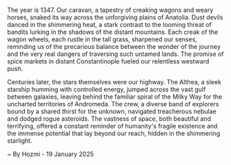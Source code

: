 
The year is 1347.  Our caravan, a tapestry of creaking wagons and weary horses, snaked its way across the unforgiving plains of Anatolia.  Dust devils danced in the shimmering heat, a stark contrast to the looming threat of bandits lurking in the shadows of the distant mountains. Each creak of the wagon wheels, each rustle in the tall grass, sharpened our senses, reminding us of the precarious balance between the wonder of the journey and the very real dangers of traversing such untamed lands.  The promise of spice markets in distant Constantinople fueled our relentless westward push.

Centuries later, the stars themselves were our highway.  The Althea, a sleek starship humming with controlled energy, jumped across the vast gulf between galaxies, leaving behind the familiar spiral of the Milky Way for the uncharted territories of Andromeda.  The crew, a diverse band of explorers bound by a shared thirst for the unknown, navigated treacherous nebulae and dodged rogue asteroids.  The vastness of space, both beautiful and terrifying, offered a constant reminder of humanity's fragile existence and the immense potential that lay beyond our reach, hidden in the shimmering starlight.

~ By Hozmi - 19 January 2025
